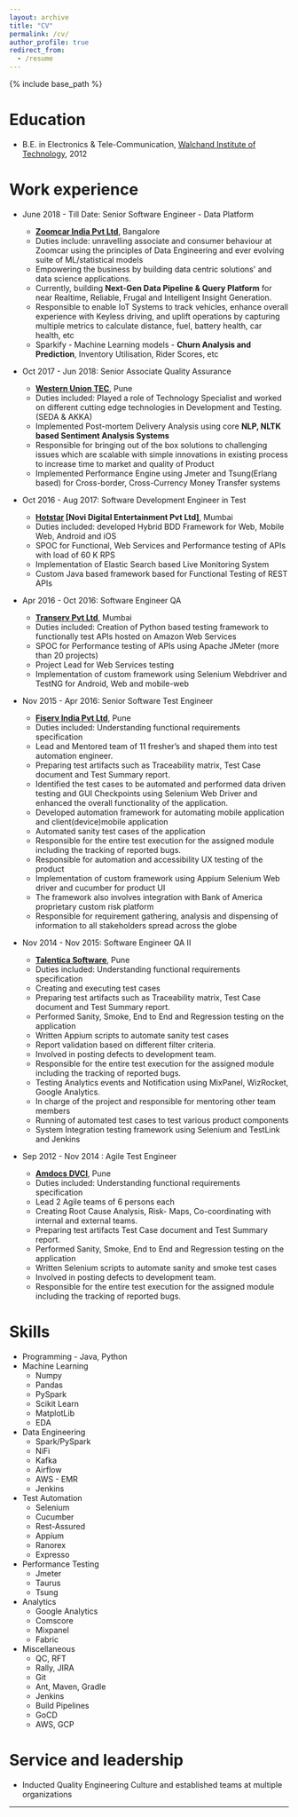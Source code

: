 ```yaml
---
layout: archive
title: "CV"
permalink: /cv/
author_profile: true
redirect_from:
  - /resume
---
```


{% include base_path %}

Education
======
* B.E. in Electronics & Tele-Communication, [Walchand Institute of Technology](http://www.witsolapur.org/), 2012

Work experience
======
* June 2018 - Till Date: Senior Software Engineer - Data Platform 
  * **[Zoomcar India Pvt Ltd](https://www.zoomcar.com/)**, Bangalore
  * Duties include: unravelling associate and consumer behaviour at Zoomcar using the principles of Data Engineering and ever evolving suite of ML/statistical models
  * Empowering the business by building data centric solutions' and data science applications.
  * Currently, building **Next-Gen Data Pipeline & Query Platform** for near Realtime, Reliable, Frugal and Intelligent Insight Generation.
  * Responsible to enable IoT Systems to track vehicles, enhance overall experience with Keyless driving, and uplift operations by capturing multiple metrics to calculate distance, fuel, battery health, car health, etc
  * Sparkify - Machine Learning models - **Churn Analysis and Prediction**, Inventory Utilisation, Rider Scores, etc

* Oct 2017 - Jun 2018: Senior Associate Quality Assurance  
  * **[Western Union TEC](https://www.westernunion.com/in/en/home.html)**, Pune
  * Duties included: Played a role of Technology Specialist and worked on different cutting edge technologies in Development and Testing. (SEDA & AKKA)
  * Implemented Post-mortem Delivery Analysis using core **NLP, NLTK based Sentiment Analysis Systems**
  * Responsible for bringing out of the box solutions to challenging issues which are scalable with simple innovations in existing process to increase time to market and quality of Product
  * Implemented Performance Engine using Jmeter and Tsung(Erlang based) for Cross-border, Cross-Currency Money Transfer systems

* Oct 2016 - Aug 2017: Software Development Engineer in Test 
  * **[Hotstar](https://www.hotstar.com/in) [Novi Digital Entertainment Pvt Ltd]**, Mumbai
  * Duties included: developed Hybrid BDD Framework for Web, Mobile Web, Android and iOS
  * SPOC for Functional, Web Services and Performance testing of APIs with load of 60 K RPS
  * Implementation of Elastic Search based Live Monitoring System
  * Custom Java based framework based for Functional Testing of REST APIs

* Apr 2016 - Oct 2016: Software Engineer QA
  * **[Transerv Pvt Ltd](https://dhanipay.in/)**, Mumbai
  * Duties included: Creation of Python based testing framework to functionally test APIs hosted on Amazon Web Services
  * SPOC for Performance testing of APIs using Apache JMeter (more than 20 projects)
  * Project Lead for Web Services testing
  * Implementation of custom framework using Selenium Webdriver and TestNG for Android, Web and mobile-web

* Nov 2015 - Apr 2016: Senior Software Test Engineer
  * **[Fiserv India Pvt Ltd](https://www.fiserv.com/)**, Pune
  * Duties included: Understanding functional requirements specification
  * Lead and Mentored team of 11 fresher’s and shaped them into test automation engineer.
  *  Preparing test artifacts such as Traceability matrix, Test Case document and Test Summary report.
  * Identified the test cases to be automated and performed data driven testing and GUI Checkpoints using Selenium Web Driver and enhanced the overall functionality of the application.
  * Developed automation framework for automating mobile application and client(device)mobile application
  * Automated sanity test cases of the application
  * Responsible for the entire test execution for the assigned module including the tracking of reported bugs.                
  * Responsible for automation and accessibility UX testing of the product
  * Implementation of custom framework using Appium Selenium Web driver and cucumber for product UI
  * The framework also involves integration with Bank of America proprietary custom risk platform 
  * Responsible for requirement gathering, analysis and dispensing of information to all stakeholders spread across the globe

* Nov 2014 - Nov 2015: Software Engineer QA II
  * **[Talentica Software](https://www.talentica.com/)**, Pune
  * Duties included: Understanding functional requirements specification
  * Creating and executing test cases
  *	Preparing test artifacts such as Traceability matrix, Test Case document and Test Summary report.
  * Performed Sanity, Smoke, End to End and Regression testing on the application
  * Written Appium scripts to automate sanity test cases
  * Report validation based on different filter criteria.
  * Involved in posting defects to development team.
  * Responsible for the entire test execution for the assigned module including the tracking of reported bugs.
  * Testing Analytics events and Notification using MixPanel, WizRocket, Google Analytics.
  * In charge of the project and responsible for mentoring other team members
  * Running of automated test cases to test various product components
  * System Integration testing framework using Selenium and TestLink and Jenkins 
 
*  Sep 2012 - Nov 2014 : Agile Test Engineer
    * **[Amdocs DVCI](https://www.amdocs.com/)**, Pune
    * Duties included: Understanding functional requirements specification
    * Lead 2 Agile teams of 6 persons each
    * Creating Root Cause Analysis, Risk- Maps, Co-coordinating with internal and external teams.
    * Preparing test artifacts Test Case document and Test Summary report.
    * Performed Sanity, Smoke, End to End and Regression testing on the application
    * Written Selenium scripts to automate sanity and smoke test cases
    * Involved in posting defects to development team.
    * Responsible for the entire test execution for the assigned module including the tracking of reported bugs.

Skills
======
* Programming - Java, Python
* Machine Learning
  * Numpy
  * Pandas
  * PySpark
  * Scikit Learn
  * MatplotLib
  * EDA
* Data Engineering
  * Spark/PySpark
  * NiFi
  * Kafka
  * Airflow
  * AWS - EMR
  * Jenkins
* Test Automation
  * Selenium
  * Cucumber
  * Rest-Assured
  * Appium
  * Ranorex
  * Expresso
* Performance Testing
  * Jmeter
  * Taurus
  * Tsung
* Analytics
  * Google Analytics
  * Comscore
  * Mixpanel
  * Fabric 
* Miscellaneous
  * QC, RFT
  * Rally, JIRA
  * Git
  * Ant, Maven, Gradle
  * Jenkins
  * Build Pipelines
  * GoCD
  * AWS, GCP

Service and leadership
======
* Inducted Quality Engineering Culture and established teams at multiple organizations
---
